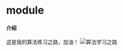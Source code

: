 # module

#### 介绍

这是我的算法练习之路，加油！
![算法学习之路](https://raw.fastgit.org/ZZG919/Typora_Picture/master/img/202205181446012.png)

